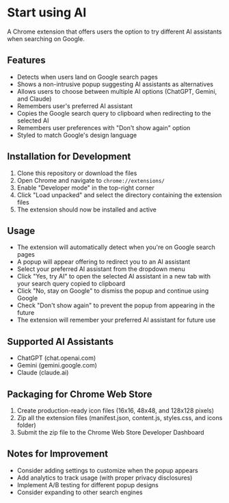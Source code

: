 # Start using AI

A Chrome extension that offers users the option to try different AI assistants when searching on Google.

## Features

- Detects when users land on Google search pages
- Shows a non-intrusive popup suggesting AI assistants as alternatives
- Allows users to choose between multiple AI options (ChatGPT, Gemini, and Claude)
- Remembers user's preferred AI assistant
- Copies the Google search query to clipboard when redirecting to the selected AI
- Remembers user preferences with "Don't show again" option
- Styled to match Google's design language

## Installation for Development

1. Clone this repository or download the files
2. Open Chrome and navigate to `chrome://extensions/`
3. Enable "Developer mode" in the top-right corner
4. Click "Load unpacked" and select the directory containing the extension files
5. The extension should now be installed and active

## Usage

- The extension will automatically detect when you're on Google search pages
- A popup will appear offering to redirect you to an AI assistant
- Select your preferred AI assistant from the dropdown menu
- Click "Yes, try AI" to open the selected AI assistant in a new tab with your search query copied to clipboard
- Click "No, stay on Google" to dismiss the popup and continue using Google
- Check "Don't show again" to prevent the popup from appearing in the future
- The extension will remember your preferred AI assistant for future use

## Supported AI Assistants

- ChatGPT (chat.openai.com)
- Gemini (gemini.google.com)
- Claude (claude.ai)

## Packaging for Chrome Web Store

1. Create production-ready icon files (16x16, 48x48, and 128x128 pixels)
2. Zip all the extension files (manifest.json, content.js, styles.css, and icons folder)
3. Submit the zip file to the Chrome Web Store Developer Dashboard

## Notes for Improvement

- Consider adding settings to customize when the popup appears
- Add analytics to track usage (with proper privacy disclosures)
- Implement A/B testing for different popup designs
- Consider expanding to other search engines